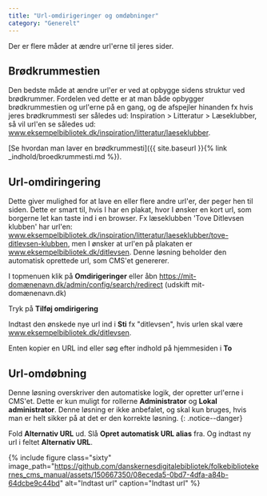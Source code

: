 ```yaml
---
title: "Url-omdirigeringer og omdøbninger"  
category: "Generelt"
---
```


Der er flere måder at ændre url'erne til jeres sider. 

## Brødkrummestien
Den bedste måde at ændre url'er er ved at opbygge sidens struktur ved brødkrummer. Fordelen ved dette er at man både opbygger brødkrummestien og url'erne på en gang, og de afspejler hinanden fx hvis jeres brødkrummesti ser således ud: Inspiration > Litteratur > Læseklubber, så vil url'en se således ud: www.eksempelbibliotek.dk/inspiration/litteratur/laeseklubber.

[Se hvordan man laver en brødkrummesti]({{ site.baseurl }}{% link _indhold/broedkrummesti.md %}).

## Url-omdiringering
Dette giver mulighed for at lave en eller flere andre url'er, der peger hen til siden. Dette er smart til, hvis I har en plakat, hvor I ønsker en kort url, som borgerne let kan taste ind i en browser. Fx læseklubben 'Tove Ditlevsen klubben' har url'en: www.eksempelbibliotek.dk/inspiration/litteratur/laeseklubber/tove-ditlevsen-klubben, men I ønsker at url'en på plakaten er www.eksempelbibliotek.dk/ditlevsen. Denne løsning beholder den automatisk oprettede url, som CMS'et genererer.

I topmenuen klik på **Omdirigeringer** eller åbn https://mit-domænenavn.dk/admin/config/search/redirect (udskift mit-domænenavn.dk)

Tryk på **Tilføj omdirigering**

Indtast den ønskede nye url ind i **Sti** fx "ditlevsen", hvis urlen skal være www.eksempelbibliotek.dk/ditlevsen.

Enten kopier en URL ind eller søg efter indhold på hjemmesiden i **To**

## Url-omdøbning
Denne løsning overskriver den automatiske logik, der opretter url'erne i CMS'et. Dette er kun muligt for rollerne **Administrator** og **Lokal administrator**. Denne løsning er ikke anbefalet, og skal kun bruges, hvis man er helt sikker på at det er den korrekte løsning. 
{: .notice--danger}

Fold **Alternativ URL** ud. Slå **Opret automatisk URL alias** fra. Og indtast ny url i feltet **Alternativ URL**.

{% include figure class="sixty" image_path="https://github.com/danskernesdigitalebibliotek/folkebibliotekernes_cms_manual/assets/150667350/08eceda5-0bd7-4dfa-a84b-64dcbe9c44bd" alt="Indtast url" caption="Indtast url" %}
